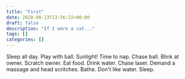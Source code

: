 ```yaml
---
title: "First"
date: 2020-08-23T13:56:22+08:00
draft: false
description: "If I were a cat..."
tags: []
categories: []
---
```


Sleep all day. Play with ball. Sunlight! Time to nap.
Chase ball. Blink at owner. Scratch owner.
Eat food. Drink water. Chase laser.
Demand a massage and head scritches.
Bathe. Don't like water.
Sleep.
